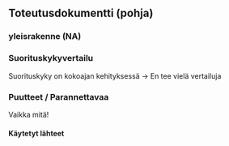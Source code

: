 ## Toteutusdokumentti (pohja)

### yleisrakenne (NA)

### Suorituskykyvertailu 
Suorituskyky on kokoajan kehityksessä -> En tee vielä vertailuja

### Puutteet / Parannettavaa
Vaikka mitä!

#### Käytetyt lähteet
